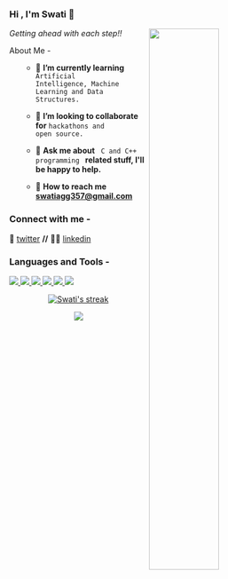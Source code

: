 ### Hi , I'm Swati 🎈
<img src="https://media0.giphy.com/media/k0ijJhqrUP4T2EvmJ1/giphy.gif?cid=790b76110819ac3351aa8299139082e6521561bc719bc1ce&rid=giphy.gif&ct=g" height=50% width=50% align="right">

*Getting ahead with each step!!*

About Me -
<ul>
    
- 🎯 <b> I’m currently learning </b> <code> Artificial Intelligence, Machine Learning and Data Structures.</code>   
    
- 🤝 <b>I’m looking to collaborate for</b> <code>hackathons and open source.</code>     

- 💬 <b>Ask me about</b> <code> C and C++ programming </code><b> related stuff, I'll be happy to help.</b>  
    
- 📧 <b>How to reach me swatiagg357@gmail.com</b>   
    
</ul>

<h3 align="left">Connect with me - </h3>

🐤 [twitter][twitter] **//** 
👩‍🏫 [linkedin][linkedin]

[twitter]: https://twitter.com/AggrawalSwati
[linkedin]: https://www.linkedin.com/in/swati-aggrawal-02550a214

<!--![](https://visitor-badge.laobi.icu/badge?page_id=swatiaggrawal.swatiaggrawal)-->

<h3 align="left">Languages and Tools - </h3>

<p align="left"> 
    <a href="https://www.open-std.org/jtc1/sc22/wg14/" target="_blank"> <img src="https://img.icons8.com/color/48/undefined/c-programming.png"/> </a>
    <a href="https://www.cplusplus.com" target="_blank"> <img src="https://img.icons8.com/color/48/000000/c-plus-plus-logo.png"/> </a>
    <a href="https://www.python.org" target="_blank"> <img src="https://img.icons8.com/color/48/000000/python.png"/> </a> 
    <a href="https://www.java.com" target="_blank"> <img src="https://img.icons8.com/color/48/000000/java-coffee-cup-logo.png"/> </a>
    <a href="https://developer.mozilla.org/en-US/docs/Web/JavaScript" target="_blank"> <img src="https://img.icons8.com/color/48/000000/javascript.png"/> </a> 
    <a href="https://www.mysql.com/" target="_blank"><img src="https://img.icons8.com/external-flat-juicy-fish/60/000000/external-sql-coding-and-development-flat-flat-juicy-fish.png"/></a>
   
     
  
   
   
</p>

<p align="center">
    <a href="https://github.com/swatiaggrawal/github-readme-streak-stats">
        <img title="🔥" alt="Swati's streak" src="https://github-readme-streak-stats.herokuapp.com/?user=swatiaggrawal&theme=algolia"/>
    </a>
</p>

<p align="center">
<img src = "https://github-readme-stats.vercel.app/api?username=swatiaggrawal&&show_icons=true&title_color=ffffff&icon_color=bb2acf&text_color=daf7dc&bg_color=151515">
</p>
<!--
<p align="center">
    <a href="https://github-readme-stats.vercel.app/api/top-langs/?username=swatiaggrawal&theme=tokyonight">
        <img title="most used languages" alt="alt" src="https://github-readme-stats.vercel.app/api/top-langs/?username=swatiaggrawal&theme=tokyonight"/>
    </a>
</p>
-->
